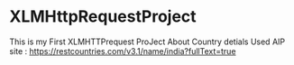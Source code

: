 # XLMHttpRequestProject
This is my First XLMHTTPrequest ProJect About Country detials
Used AIP site : https://restcountries.com/v3.1/name/india?fullText=true


